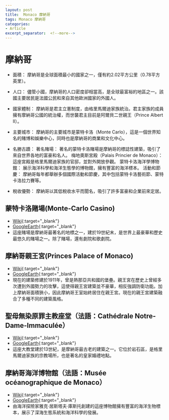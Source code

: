```yaml
---
layout: post
title:  Monaco 摩納哥
tags: Monaco 摩納哥 
categories:
- Article
excerpt_separator:  <!--more-->
---
```

# 摩納哥
- 面積： 摩納哥是全球面積最小的國家之一，僅有約2.02平方公里（0.78平方英里）。

- 人口： 儘管小國，摩納哥的人口密度卻相當高，是全球最富裕的地區之一。該國主要居民是法國公民和來自其他歐洲國家的外國人。

- 國家體制： 摩納哥是君主立憲制度，由格里馬爾迪家族統治。君主家族的成員擁有摩納哥公國的統治權，而世襲君主目前是阿爾貝二世親王（Prince Albert II）。

- 主要城市： 摩納哥的主要城市是蒙特卡洛（Monte Carlo），這是一個世界知名的賭博和娛樂中心，同時也是摩納哥的商業和文化中心。

- 名勝古蹟：
著名賭場： 著名的蒙特卡洛賭場是摩納哥的標誌性建築，吸引了來自世界各地的富豪和名人。
梅地奧斯宮殿（Palais Princier de Monaco）： 這座宮殿是格里馬爾迪家族的官邸，並對外開放參觀。
蒙特卡洛海洋學博物館： 展示海洋科學和海洋生態學的博物館，擁有豐富的海洋標本。
活動和節慶： 摩納哥每年都舉辦多個國際活動和節慶，其中包括蒙特卡洛藝術節、蒙特卡洛拉力賽等。

- 稅收優勢： 摩納哥以其低稅收水平而聞名，吸引了許多富豪和企業前來定居。

## 蒙特卡洛賭場(Monte-Carlo Casino)
- [Wiki](https://zh.wikipedia.org/zh-tw/%E8%92%99%E7%89%B9%E5%8D%A1%E6%B4%9B%E8%B3%AD%E5%A0%B4 "Wiki"){:target="_blank"} 
- [GoogleEarth](https://earth.google.com/web/search/Monte-Carlo+Casino/@43.73224162,7.42286374,7.55851683a,1197.56004375d,35y,-156.72405536h,83.40489003t,0r/ "GoogleEarth"){:target="_blank"} 
- 這座賭場是摩納哥最著名的地標之一，建於19世紀末，是世界上最豪華和歷史最悠久的賭場之一。除了賭場，還有劇院和歌劇院。

## 摩納哥親王宮(Princes Palace of Monaco)
- [Wiki](https://zh.wikipedia.org/zh-tw/%E6%91%A9%E7%B4%8D%E5%93%A5%E8%A6%AA%E7%8E%8B%E5%AE%AE "Wiki"){:target="_blank"} 
- [GoogleEarth](https://earth.google.com/web/search/Princes+Palace+of+Monaco/@43.73048835,7.42139356,78.33430701a,832.638291d,35y,6.61090701h,66.5189261t,0r/ "GoogleEarth"){:target="_blank"} 
- 現在的建築修建於1911年，曾是熱那亞共和國的堡壘。親王宮在歷史上曾經多次遭到外國勢力的攻擊，這使得親王宮建築並不豪華，相反強調防衛功能。加上摩納哥面積狹小，因此摩納哥王室始終居住在親王宮。現在的親王宮建築融合了多種不同的建築風格。

## 聖母無染原罪主教座堂（法語：Cathédrale Notre-Dame-Immaculée）
- [Wiki](https://zh.wikipedia.org/zh-tw/%E8%81%96%E6%AF%8D%E7%84%A1%E6%9F%93%E5%8E%9F%E7%BD%AA%E4%B8%BB%E6%95%99%E5%BA%A7%E5%A0%82_(%E6%91%A9%E7%B4%8D%E5%93%A5) "Wiki"){:target="_blank"} 
- [GoogleEarth](https://earth.google.com/web/search/Monaco+Cathedral/@43.73002033,7.42263579,61.09188079a,820.21083306d,34.99999974y,5.79812951h,55.88425654t,0r/ "GoogleEarth"){:target="_blank"} 
- 這座大教堂建於13世紀，是摩納哥最古老的建築之一。它位於岩石區，是格里馬爾迪家族的宗教場所，也是著名的皇家婚禮地點。

## 摩納哥海洋博物館（法語：Musée océanographique de Monaco）
- [Wiki](https://zh.wikipedia.org/zh-tw/%E6%91%A9%E7%B4%8D%E5%93%A5%E6%B5%B7%E6%B4%8B%E5%8D%9A%E7%89%A9%E9%A4%A8 "Wiki"){:target="_blank"} 
- [GoogleEarth](https://earth.google.com/web/search/Monaco+Cathedral/@43.73052881,7.4256011,21.5325253a,296.12454214d,34.99999974y,5.79990105h,55.89114823t,-0r/ "GoogleEarth"){:target="_blank"} 
- 由海洋探險家雅克·居斯塔夫·庫斯托創建的這座博物館擁有豐富的海洋生物標本，展示了深海生態系統和海洋科學的發展。


